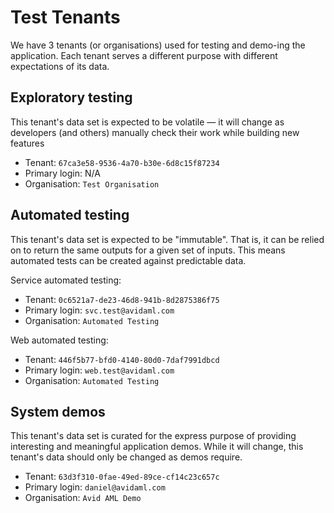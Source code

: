 # Test Tenants

We have 3 tenants (or organisations) used for testing and demo-ing the application. Each tenant serves a different purpose with different expectations of its data.

## Exploratory testing

This tenant's data set is expected to be volatile — it will change as developers (and others) manually check their work while building new features

* Tenant: `67ca3e58-9536-4a70-b30e-6d8c15f87234`
* Primary login: N/A
* Organisation: `Test Organisation`

## Automated testing

This tenant's data set is expected to be "immutable". That is, it can be relied on to return the same outputs for a given set of inputs. This means automated tests can be created against predictable data.

Service automated testing:

* Tenant: `0c6521a7-de23-46d8-941b-8d2875386f75`
* Primary login: `svc.test@avidaml.com`
* Organisation: `Automated Testing`

Web automated testing:

* Tenant: `446f5b77-bfd0-4140-80d0-7daf7991dbcd`
* Primary login: `web.test@avidaml.com`
* Organisation: `Automated Testing`

## System demos

This tenant's data set is curated for the express purpose of providing interesting and meaningful application demos. While it will change, this tenant's data should only be changed as demos require.

* Tenant: `63d3f310-0fae-49ed-89ce-cf14c23c657c`
* Primary login: `daniel@avidaml.com`
* Organisation: `Avid AML Demo`

